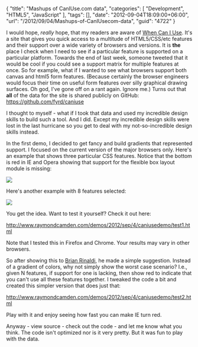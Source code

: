 {
	"title": "Mashups of CanIUse.com data",
	"categories": [
		"Development",
		"HTML5",
		"JavaScript"
	],
	"tags": [],
	"date": "2012-09-04T18:09:00+06:00",
	"url": "/2012/09/04/Mashups-of-CanIUsecom-data",
	"guid": "4722"
}

I would hope, <i>really</i> hope, that my readers are aware of <a href="http://caniuse.com/">When Can I Use</a>. It's a site that gives you quick access to a multitude of HTML5/CSS/etc features and their support over a wide variety of browsers and versions. It is <b>the</b> place I check when I need to see if a particular feature is supported on a particular platform. Towards the end of last week, someone tweeted that it would be cool if you could see a support matrix for multiple features at once. So for example, what if I wanted to see what browsers support both canvas and html5 form features. (Because certainly the browser engineers would focus their time on useful form features over silly graphical drawing surfaces. Oh god, I've gone off on a rant again. Ignore me.) Turns out that <b>all</b> of the data for the site is shared publicly on GitHub: <a href="https://github.com/fyrd/caniuse">https://github.com/fyrd/caniuse</a>

I thought to myself - what if I took that data and used my incredible design skills to build such a tool. And I did. Except my incredible design skills were lost in the last hurricane so you get to deal with my not-so-incredible design skills instead.
<!--more-->
In the first demo, I decided to get fancy and build gradients that represented support. I focused on the current version of the major browsers only. Here's an example that shows three particular CSS features. Notice that the bottom is red in IE and Opera showing that support for the flexible box layout module is missing:

<img src="https://static.raymondcamden.com/images/ScreenClip116.png" />

Here's another example with 8 features selected:

<img src="https://static.raymondcamden.com/images/ScreenClip117.png" />

You get the idea. Want to test it yourself? Check it out here:

<a href="http://www.raymondcamden.com/demos/2012/sep/4/caniusedemo/test1.html">http://www.raymondcamden.com/demos/2012/sep/4/caniusedemo/test1.html</a>

Note that I tested this in Firefox and Chrome. Your results may vary in other browsers.

So after showing this to <a href="http://www.remotesynthesis.com">Brian Rinaldi</a>, he made a simple suggestion. Instead of a gradient of colors, why not simply show the worst case scenario? I.e., given N features, if support for one is lacking, then show red to indicate that you can't use all these features together. I tweaked the code a bit and created this simpler version that does just that:

<a href="http://www.raymondcamden.com/demos/2012/sep/4/caniusedemo/test2.html">http://www.raymondcamden.com/demos/2012/sep/4/caniusedemo/test2.html</a>

Play with it and enjoy seeing how fast you can make IE turn red.

Anyway - view source - check out the code - and let me know what you think. The code isn't optimized nor is it very pretty. But it was fun to play with the data.